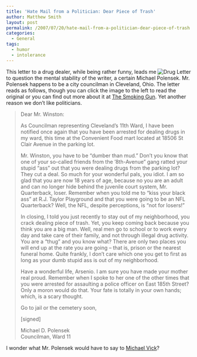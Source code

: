 ```yaml
---
title: 'Hate Mail from a Politician: Dear Piece of Trash'
author: Matthew Smith
layout: post
permalink: /2007/07/20/hate-mail-from-a-politician-dear-piece-of-trash
categories:
  - General
tags:
  - humor
  - intolerance
---
```

<a href="http://digivation.net/2007/07/20/hate-mail-from-a-politician-dear-piece-of-trash/drug-letter/" rel="attachment wp-att-357" title="Drug Letter"><img src="http://digivation.net/wp-content/uploads/2007/07/drugletter.thumbnail.gif" alt="Drug Letter" align="right" /></a>This letter to a drug dealer, while being rather funny, leads me to question the mental stability of the writer, a certain Michael Polensek. Mr. Polensek happens to be a city councilman in Cleveland, Ohio. The letter reads as follows, though you can click the image to the left to read the original or you can find out more about it at [The Smoking Gun][1]. Yet another reason we don&#8217;t like politicians.

> Dear Mr. Winston:
> 
> As Councilman representing Cleveland&#8217;s 11th Ward, I have been notified once again that you have been arrested for dealing drugs in my ward, this time at the Convenient Food mart located at 18506 St Clair Avenue in the parking lot.
> 
> Mr. Winston, you have to be &#8220;dumber than mud.&#8221; Don&#8217;t you know that one of your so-called friends from the &#8217;8th-Avenue&#8221; gang ratted your stupid &#8220;ass&#8221; out that you were dealing drugs from the parking lot? They cut a deal. So much for your wonderful pals, you idiot. I am so glad that you are now 18 years of age, because no you are an adult and can no longer hide behind the juvenile court system, Mr. Quarterback, loser. Remember when you told me to &#8220;kiss your black ass&#8221; at R.J. Taylor Playground and that you were going to be an NFL Quarterback? Well, the NFL, despite perceptions, is &#8220;not for losers!&#8221;
> 
> In closing, I told you just recently to stay out of my neighborhood, you crack dealing piece of trash. Yet, you keep coming back because you think you are a big man. Well, real men go to school or to work every day and take care of their family, and not through illegal drug activity. You are a &#8220;thug&#8221; and you know what? There are only two places you will end up at the rate you are going &#8211; that is, prison or the nearest funeral home. Quite frankly, I don&#8217;t care which one you get to first as long as your dumb stupid ass is out of my neighborhood.
> 
> Have a wonderful life, Arsenio. I am sure you have made your mother real proud. Remember when I spoke to her one of the other times that you were arrested for assaulting a police officer on East 185th Street? Only a moron would do that. Your fate is totally in your own hands; which, is a scary thought.
> 
> Go to jail or the cemetery soon,
> 
> [signed]
> 
> Michael D. Polensek  
> Councilman, Ward 11

I wonder what Mr. Polensek would have to say to [Michael Vick][2]?

>

 [1]: http://www.thesmokinggun.com/archive/years/2007/0719071cleveland1.html
 [2]: http://deadspin.com/sports/nfl/michael-vick-likes-to-watch-dogs-kill-each-other-255534.php